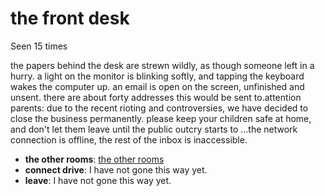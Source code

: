 # the front desk

Seen 15 times

the papers behind the desk are strewn wildly, as though someone left in a hurry. a light on the monitor is blinking softly, and tapping the keyboard wakes the computer up. an email is open on the screen, unfinished and unsent. there are about forty addresses this would be sent to.<span class='doc'>attention parents: due to the recent rioting and controversies, we have decided to close the business permanently. please keep your children safe at home, and don't let them leave until the public outcry starts to ...</span>the network connection is offline, the rest of the inbox is inaccessible.

- **the other rooms**: [the other rooms](the-other-rooms-gtytm1.md)
- **connect drive**: I have not gone this way yet.
- **leave**: I have not gone this way yet.
